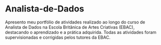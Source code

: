 # Analista-de-Dados
Apresento meu portfólio de atividades realizado ao longo do curso de Analista de Dados na Escola Britânica de Artes Criativas (EBAC), destacando o aprendizado e a prática adquirida. Todas as atividades foram supervisionadas e corrigidas pelos tutores da EBAC.
